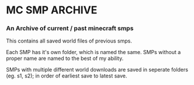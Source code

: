 # MC SMP ARCHIVE
### An Archive of current / past minecraft smps

This contains all saved world files of previous smps.

Each SMP has it's own folder, which is named the same.
SMPs without a proper name are named to the best of my ability.

SMPs with multiple different world downloads are saved in seperate folders
(eg. s1, s2); in order of earliest save to latest save.

